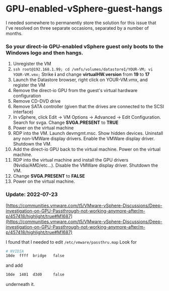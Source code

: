 # GPU-enabled-vSphere-guest-hangs
I needed somewhere to permanently store the solution for this issue that I've resolved on three separate occasions, separated by a number of months.  
### So your direct-io GPU-enabled vSphere guest only boots to the Windows logo and then hangs.  
   1.  Unregister the VM
   2.  ```ssh root@192.168.1.99; cd /vmfs/volumes/datastore1/YOUR-VM; vi YOUR-VM.vmx;``` Strike **i** and change **virtualHW.version** from **19** to **17**
   3.  Launch the Datastore browser, right click on YOUR-VM.vmx, and register the VM
   4.  Remove the direct-io GPU from the guest's virtual hardware configuration
   5.  Remove CD-DVD drive
   6.  Remove SATA controller (given that the drives are connected to the SCSI interface)
   7.  In vSphere, click Edit → VM Options → Advanced → Edit Configuration. Search for svga. Change **SVGA.PRESENT** to **TRUE**
   8.  Power on the virtual machine
   9.  RDP into the VM. Launch devmgmt.msc. Show hidden devices. Uninstall any non-VMWare display drivers. Enable the VMWare display driver. Shutdown the VM.
   10.  Add the direct-io GPU back to the virtual machine. Power on the virtual machine.
   11.  RDP into the virtual machine and install the GPU drivers (Nvidia/AMD/etc...). Disable the VMWare display driver. Shutdown the VM.
   12.  Change **SVGA.PRESENT** to **FALSE**
   13.  Power on the virtual machine.  

### Update: 2022-07-23
[https://communities.vmware.com/t5/VMware-vSphere-Discussions/Deep-investigation-on-GPU-Passthrough-not-working-anymore-after/m-p/457418/highlight/true#M1687](https://communities.vmware.com/t5/VMware-vSphere-Discussions/Deep-investigation-on-GPU-Passthrough-not-working-anymore-after/m-p/457418/highlight/true#M1687)  

I found that I needed to edit ```/etc/vmware/passthru.map```
Look for
```sh
# NVIDIA
10de  ffff  bridge   false
```
and add 
```sh
10de  1401  d3d0     false
```  
underneath it.

